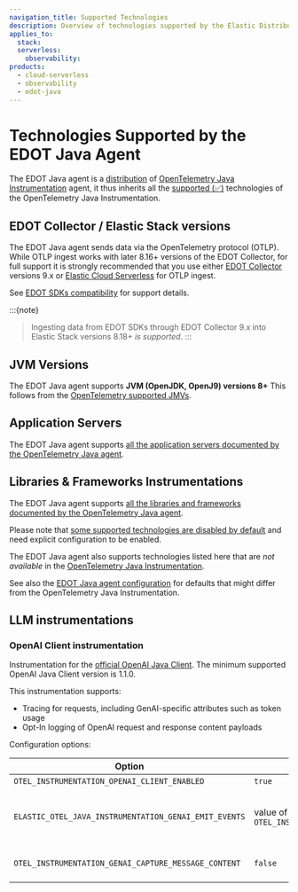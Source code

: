 ```yaml
---
navigation_title: Supported Technologies
description: Overview of technologies supported by the Elastic Distribution of OpenTelemetry (EDOT) Java Agent, including JVM versions, application servers, frameworks, and LLM instrumentations.
applies_to:
  stack:
  serverless:
    observability:
products:
  - cloud-serverless
  - observability
  - edot-java
---
```

# Technologies Supported by the EDOT Java Agent

The EDOT Java agent is a [distribution](https://opentelemetry.io/docs/concepts/distributions/) of
[OpenTelemetry Java Instrumentation](https://github.com/open-telemetry/opentelemetry-java-instrumentation) agent, it thus
inherits all the [supported (✅)](.../compatibility/nomenclature.md#compatibility-and-support-nomenclature) technologies of the OpenTelemetry Java Instrumentation.

## EDOT Collector / Elastic Stack versions

The EDOT Java agent sends data via the OpenTelemetry protocol (OTLP). While OTLP ingest works with later 8.16+ versions of the EDOT Collector, for full support it is strongly recommended that you use either [EDOT Collector](.../edot-collector/index.md) versions 9.x or [Elastic Cloud Serverless](https://www.elastic.co/guide/en/serverless/current/intro.html) for OTLP ingest.

See [EDOT SDKs compatibility](.../compatibility/sdks.md) for support details.

:::{note}
> Ingesting data from EDOT SDKs through EDOT Collector 9.x into Elastic Stack versions 8.18+ *is supported*.
:::

## JVM Versions

The EDOT Java agent supports **JVM (OpenJDK, OpenJ9) versions 8+**
This follows from the [OpenTelemetry supported JMVs](https://github.com/open-telemetry/opentelemetry-java-instrumentation/blob/main/docs/supported-libraries.md#jvms-and-operating-systems).

## Application Servers

The EDOT Java agent supports [all the application servers documented by the OpenTelemetry Java agent](https://github.com/open-telemetry/opentelemetry-java-instrumentation/blob/main/docs/supported-libraries.md#application-servers).

## Libraries & Frameworks Instrumentations

The EDOT Java agent supports [all the libraries and frameworks documented by the OpenTelemetry Java agent](https://github.com/open-telemetry/opentelemetry-java-instrumentation/blob/main/docs/supported-libraries.md#libraries--frameworks).

Please note that [some supported technologies are disabled by default](https://github.com/open-telemetry/opentelemetry-java-instrumentation/blob/main/docs/supported-libraries.md#disabled-instrumentations)
and need explicit configuration to be enabled.

The EDOT Java agent also supports technologies listed here that are _not available_ in the [OpenTelemetry Java Instrumentation](https://github.com/open-telemetry/opentelemetry-java-instrumentation).

See also the [EDOT Java agent configuration](./configuration.md#configuration-options) for defaults that might differ from the OpenTelemetry Java Instrumentation.

## LLM instrumentations

### OpenAI Client instrumentation

Instrumentation for the [official OpenAI Java Client](https://github.com/openai/openai-java).
The minimum supported OpenAI Java Client version is 1.1.0.

This instrumentation supports:

* Tracing for requests, including GenAI-specific attributes such as token usage
* Opt-In logging of OpenAI request and response content payloads

Configuration options:

| Option                                                | default                                                       | description                                                                                                                                                                                                                                                                      |
|-------------------------------------------------------|---------------------------------------------------------------|:---------------------------------------------------------------------------------------------------------------------------------------------------------------------------------------------------------------------------------------------------------------------------------|
| `OTEL_INSTRUMENTATION_OPENAI_CLIENT_ENABLED`          | `true`                                                        | enables or disable OpenAI instrumentation                                                                                                                                                                                                                                        |
| `ELASTIC_OTEL_JAVA_INSTRUMENTATION_GENAI_EMIT_EVENTS` | value of `OTEL_INSTRUMENTATION_GENAI_CAPTURE_MESSAGE_CONTENT` | If set to `true`, the agent will generate log events for OpenAI requests and responses. Potentially sensitive content will only be included if `OTEL_INSTRUMENTATION_GENAI_CAPTURE_MESSAGE_CONTENT` is `true`                                                                    |
| `OTEL_INSTRUMENTATION_GENAI_CAPTURE_MESSAGE_CONTENT`  | `false`                                                       | If set to `true`, enables the capturing of OpenAI request and response content in the log events outputted by the agent.                                                                                                                                                       ↪ |
